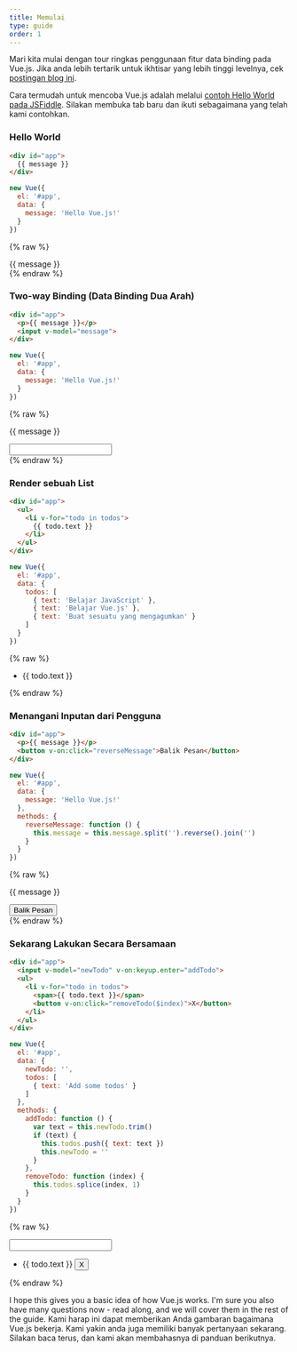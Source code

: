 ```yaml
---
title: Memulai
type: guide
order: 1
---
```


<!-- Let's start with a quick tour of Vue's data binding features. If you are more interested in a high-level overview first, check out this [blog post](http://blog.evanyou.me/2015/10/25/vuejs-re-introduction/). -->
Mari kita mulai dengan tour ringkas penggunaan fitur data binding pada Vue.js. Jika anda lebih tertarik untuk ikhtisar yang lebih tinggi levelnya, cek [postingan blog ini](http://blog.evanyou.me/2015/10/25/vuejs-re-introduction/).

<!-- The easiest way to try out Vue.js is using the [JSFiddle Hello World example](https://jsfiddle.net/yyx990803/okv0rgrk/). Feel free to open it in another tab and follow along as we go through some basic examples. If you prefer downloading / installing from a package manager, check out the [Installation](/guide/installation.html) page. -->
Cara termudah untuk mencoba Vue.js adalah melalui [contoh Hello World pada JSFiddle](https://jsfiddle.net/yyx990803/okv0rgrk/). Silakan membuka tab baru dan ikuti sebagaimana yang telah kami contohkan.

### Hello World

``` html
<div id="app">
  {{ message }}
</div>
```
``` js
new Vue({
  el: '#app',
  data: {
    message: 'Hello Vue.js!'
  }
})
```
{% raw %}
<div id="app" class="demo">
  {{ message }}
</div>
<script>
new Vue({
  el: '#app',
  data: {
    message: 'Hello Vue.js!'
  }
})
</script>
{% endraw %}

### Two-way Binding (Data Binding Dua Arah)

``` html
<div id="app">
  <p>{{ message }}</p>
  <input v-model="message">
</div>
```
``` js
new Vue({
  el: '#app',
  data: {
    message: 'Hello Vue.js!'
  }
})
```
{% raw %}
<div id="app2" class="demo">
  <p>{{ message }}</p>
  <input v-model="message">
</div>
<script>
new Vue({
  el: '#app2',
  data: {
    message: 'Hello Vue.js!'
  }
})
</script>
{% endraw %}

### Render sebuah List

``` html
<div id="app">
  <ul>
    <li v-for="todo in todos">
      {{ todo.text }}
    </li>
  </ul>
</div>
```
``` js
new Vue({
  el: '#app',
  data: {
    todos: [
      { text: 'Belajar JavaScript' },
      { text: 'Belajar Vue.js' },
      { text: 'Buat sesuatu yang mengagumkan' }
    ]
  }
})
```
{% raw %}
<div id="app3" class="demo">
  <ul>
    <li v-for="todo in todos">
      {{ todo.text }}
    </li>
  </ul>
</div>
<script>
new Vue({
  el: '#app3',
  data: {
    todos: [
      { text: 'Belajar JavaScript' },
      { text: 'Belajar Vue.js' },
      { text: 'Buat sesuatu yang mengagumkan' }
    ]
  }
})
</script>
{% endraw %}

<!-- ### Handle User Input -->
### Menangani Inputan dari Pengguna

``` html
<div id="app">
  <p>{{ message }}</p>
  <button v-on:click="reverseMessage">Balik Pesan</button>
</div>
```
``` js
new Vue({
  el: '#app',
  data: {
    message: 'Hello Vue.js!'
  },
  methods: {
    reverseMessage: function () {
      this.message = this.message.split('').reverse().join('')
    }
  }
})
```
{% raw %}
<div id="app4" class="demo">
  <p>{{ message }}</p>
  <button v-on:click="reverseMessage">Balik Pesan</button>
</div>
<script>
new Vue({
  el: '#app4',
  data: {
    message: 'Hello Vue.js!'
  },
  methods: {
    reverseMessage: function () {
      this.message = this.message.split('').reverse().join('')
    }
  }
})
</script>
{% endraw %}

<!-- ### All Together Now -->
### Sekarang Lakukan Secara Bersamaan

``` html
<div id="app">
  <input v-model="newTodo" v-on:keyup.enter="addTodo">
  <ul>
    <li v-for="todo in todos">
      <span>{{ todo.text }}</span>
      <button v-on:click="removeTodo($index)">X</button>
    </li>
  </ul>
</div>
```
``` js
new Vue({
  el: '#app',
  data: {
    newTodo: '',
    todos: [
      { text: 'Add some todos' }
    ]
  },
  methods: {
    addTodo: function () {
      var text = this.newTodo.trim()
      if (text) {
        this.todos.push({ text: text })
        this.newTodo = ''
      }
    },
    removeTodo: function (index) {
      this.todos.splice(index, 1)
    }
  }
})
```
{% raw %}
<div id="app5" class="demo">
  <input v-model="newTodo" v-on:keyup.enter="addTodo">
  <ul>
    <li v-for="todo in todos">
      <span>{{ todo.text }}</span>
      <button v-on:click="removeTodo($index)">X</button>
    </li>
  </ul>
</div>
<script>
new Vue({
  el: '#app5',
  data: {
    newTodo: '',
    todos: [
      { text: 'Add some todos' }
    ]
  },
  methods: {
    addTodo: function () {
      var text = this.newTodo.trim()
      if (text) {
        this.todos.push({ text: text })
        this.newTodo = ''
      }
    },
    removeTodo: function (index) {
      this.todos.splice(index, 1)
    }
  }
})
</script>
{% endraw %}

I hope this gives you a basic idea of how Vue.js works. I'm sure you also have many questions now - read along, and we will cover them in the rest of the guide.
Kami harap ini dapat memberikan Anda gambaran bagaimana Vue.js bekerja. Kami yakin anda juga memiliki banyak pertanyaan sekarang. Silakan baca terus, dan kami akan membahasnya di panduan berikutnya.

